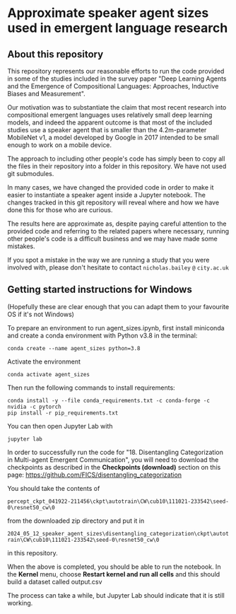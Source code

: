 # Approximate speaker agent sizes used in emergent language research

## About this repository

This repository represents our reasonable efforts to run the code provided in some of the studies included in the survey paper "Deep Learning Agents and the Emergence of Compositional
Languages: Approaches, Inductive Biases and Measurement".

Our motivation was to substantiate the claim that most recent research into compositional emergent languages uses relatively small deep learning models, and indeed the apparent outcome is that most of the included studies use a speaker agent that is smaller than the 4.2m-parameter MobileNet v1, a model developed by Google in 2017 intended to be small enough to work on a mobile device.

The approach to including other people's code has simply been to copy all the files in their repository into a folder in this repository. We have not used git submodules.

In many cases, we have changed the provided code in order to make it easier to instantiate a speaker agent inside a Jupyter notebook. The changes tracked in this git repository will reveal where and how we have done this for those who are curious.

The results here are approximate as, despite paying careful attention to the provided code and referring to the related papers where necessary, running other people's code is a difficult business and we may have made some mistakes.

If you spot a mistake in the way we are running a study that you were involved with, please don't hesitate to contact `nicholas.bailey` `@` `city.ac.uk`

## Getting started instructions for Windows

(Hopefully these are clear enough that you can adapt them to your favourite OS if it's not Windows)

To prepare an environment to run agent_sizes.ipynb, first install miniconda and create a conda environment with Python v3.8 in the terminal:

```
conda create --name agent_sizes python=3.8
```

Activate the environment

```
conda activate agent_sizes
```

Then run the following commands to install requirements:

```
conda install -y --file conda_requirements.txt -c conda-forge -c nvidia -c pytorch
pip install -r pip_requirements.txt
```

You can then open Jupyter Lab with

```
jupyter lab
```

In order to successfully run the code for "18. Disentangling Categorization in Multi-agent Emergent Communication", you will need to download the checkpoints as described in the **Checkpoints (download)** section on this page: https://github.com/FICS/disentangling_categorization

You should take the contents of

`percept_ckpt_041922-211456\ckpt\autotrain\CW\cub10\111021-233542\seed-0\resnet50_cw\0`

from the downloaded zip directory and put it in

`2024_05_12_speaker_agent_sizes\disentangling_categorization\ckpt\autotrain\CW\cub10\111021-233542\seed-0\resnet50_cw\0`

in this repository.

When the above is completed, you should be able to run the notebook. In the **Kernel** menu, choose **Restart kernel and run all cells** and this should build a dataset called output.csv

The process can take a while, but Jupyter Lab should indicate that it is still working.